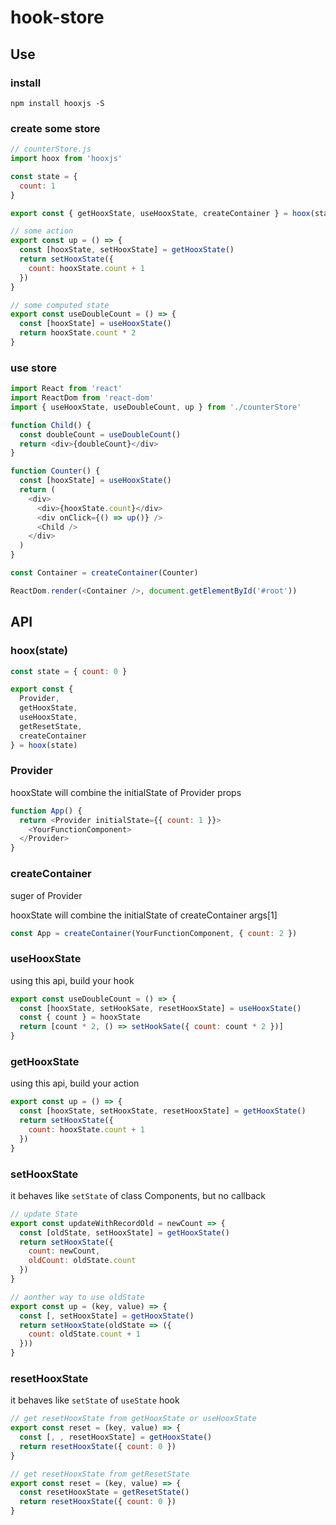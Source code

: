 # hook-store

## Use

### install

`npm install hooxjs -S`

### create some store

```javascript
// counterStore.js
import hoox from 'hooxjs'

const state = {
  count: 1
}

export const { getHooxState, useHooxState, createContainer } = hoox(state)

// some action
export const up = () => {
  const [hooxState, setHooxState] = getHooxState()
  return setHooxState({
    count: hooxState.count + 1
  })
}

// some computed state
export const useDoubleCount = () => {
  const [hooxState] = useHooxState()
  return hooxState.count * 2
}
```

### use store

```javascript
import React from 'react'
import ReactDom from 'react-dom'
import { useHooxState, useDoubleCount, up } from './counterStore'

function Child() {
  const doubleCount = useDoubleCount()
  return <div>{doubleCount}</div>
}

function Counter() {
  const [hooxState] = useHooxState()
  return (
    <div>
      <div>{hooxState.count}</div>
      <div onClick={() => up()} />
      <Child />
    </div>
  )
}

const Container = createContainer(Counter)

ReactDom.render(<Container />, document.getElementById('#root'))
```

## API

### hoox(state)

```javascript
const state = { count: 0 }

export const {
  Provider,
  getHooxState,
  useHooxState,
  getResetState,
  createContainer
} = hoox(state)
```

### Provider

hooxState will combine the initialState of Provider props

```javascript
function App() {
  return <Provider initialState={{ count: 1 }}>
    <YourFunctionComponent>
  </Provider>
}
```

### createContainer

suger of Provider

hooxState will combine the initialState of createContainer args[1]

```javascript
const App = createContainer(YourFunctionComponent, { count: 2 })
```

### useHooxState

using this api, build your hook

```javascript
export const useDoubleCount = () => {
  const [hooxState, setHookSate, resetHooxState] = useHooxState()
  const { count } = hooxState
  return [count * 2, () => setHookSate({ count: count * 2 })]
}
```

### getHooxState

using this api, build your action

```javascript
export const up = () => {
  const [hooxState, setHooxState, resetHooxState] = getHooxState()
  return setHooxState({
    count: hooxState.count + 1
  })
}
```

### setHooxState

it behaves like `setState` of class Components, but no callback

```javascript
// update State
export const updateWithRecordOld = newCount => {
  const [oldState, setHooxState] = getHooxState()
  return setHooxState({
    count: newCount,
    oldCount: oldState.count
  })
}

// aonther way to use oldState
export const up = (key, value) => {
  const [, setHooxState] = getHooxState()
  return setHooxState(oldState => ({
    count: oldState.count + 1
  }))
}
```

### resetHooxState

it behaves like `setState` of `useState` hook

```javascript
// get resetHooxState from getHooxState or useHooxState
export const reset = (key, value) => {
  const [, , resetHooxState] = getHooxState()
  return resetHooxState({ count: 0 })
}
```

```javascript
// get resetHooxState from getResetState
export const reset = (key, value) => {
  const resetHooxState = getResetState()
  return resetHooxState({ count: 0 })
}
```
